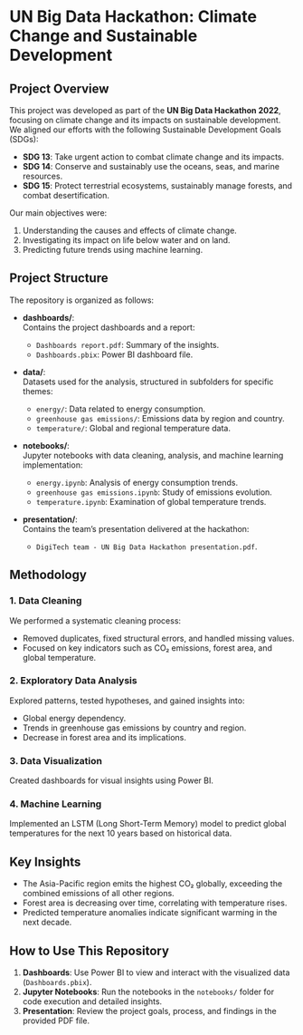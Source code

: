 # UN Big Data Hackathon: Climate Change and Sustainable Development

## Project Overview

This project was developed as part of the **UN Big Data Hackathon 2022**, focusing on climate change and its impacts on sustainable development. We aligned our efforts with the following Sustainable Development Goals (SDGs):

- **SDG 13**: Take urgent action to combat climate change and its impacts.  
- **SDG 14**: Conserve and sustainably use the oceans, seas, and marine resources.  
- **SDG 15**: Protect terrestrial ecosystems, sustainably manage forests, and combat desertification.

Our main objectives were:
1. Understanding the causes and effects of climate change.
2. Investigating its impact on life below water and on land.
3. Predicting future trends using machine learning.

## Project Structure

The repository is organized as follows:

- **dashboards/**:  
  Contains the project dashboards and a report:  
  - `Dashboards report.pdf`: Summary of the insights.  
  - `Dashboards.pbix`: Power BI dashboard file.

- **data/**:  
  Datasets used for the analysis, structured in subfolders for specific themes:  
  - `energy/`: Data related to energy consumption.  
  - `greenhouse gas emissions/`: Emissions data by region and country.  
  - `temperature/`: Global and regional temperature data.

- **notebooks/**:  
  Jupyter notebooks with data cleaning, analysis, and machine learning implementation:  
  - `energy.ipynb`: Analysis of energy consumption trends.  
  - `greenhouse gas emissions.ipynb`: Study of emissions evolution.  
  - `temperature.ipynb`: Examination of global temperature trends.

- **presentation/**:  
  Contains the team’s presentation delivered at the hackathon:  
  - `DigiTech team - UN Big Data Hackathon presentation.pdf`.

## Methodology

### 1. Data Cleaning
We performed a systematic cleaning process:  
- Removed duplicates, fixed structural errors, and handled missing values.  
- Focused on key indicators such as CO₂ emissions, forest area, and global temperature.

### 2. Exploratory Data Analysis
Explored patterns, tested hypotheses, and gained insights into:  
- Global energy dependency.  
- Trends in greenhouse gas emissions by country and region.  
- Decrease in forest area and its implications.  

### 3. Data Visualization
Created dashboards for visual insights using Power BI.

### 4. Machine Learning
Implemented an LSTM (Long Short-Term Memory) model to predict global temperatures for the next 10 years based on historical data.

## Key Insights

- The Asia-Pacific region emits the highest CO₂ globally, exceeding the combined emissions of all other regions.  
- Forest area is decreasing over time, correlating with temperature rises.  
- Predicted temperature anomalies indicate significant warming in the next decade.

## How to Use This Repository

1. **Dashboards**: Use Power BI to view and interact with the visualized data (`Dashboards.pbix`).  
2. **Jupyter Notebooks**: Run the notebooks in the `notebooks/` folder for code execution and detailed insights.  
3. **Presentation**: Review the project goals, process, and findings in the provided PDF file.
